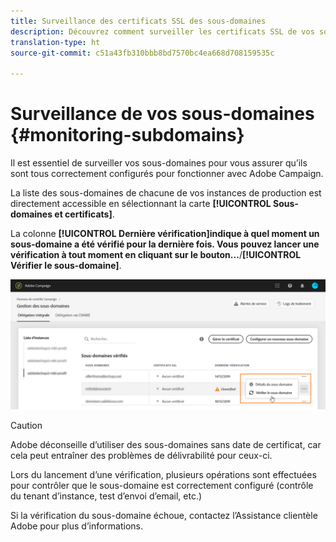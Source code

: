 ```yaml
---
title: Surveillance des certificats SSL des sous-domaines
description: Découvrez comment surveiller les certificats SSL de vos sous-domaines
translation-type: ht
source-git-commit: c51a43fb310bbb8bd7570bc4ea668d708159535c

---
```



# Surveillance de vos sous-domaines {#monitoring-subdomains}

Il est essentiel de surveiller vos sous-domaines pour vous assurer qu’ils sont tous correctement configurés pour fonctionner avec Adobe Campaign.

La liste des sous-domaines de chacune de vos instances de production est directement accessible en sélectionnant la carte **[!UICONTROL Sous-domaines et certificats]**.

La colonne **[!UICONTROL Dernière vérification]**indique à quel moment un sous-domaine a été vérifié pour la dernière fois. Vous pouvez lancer une vérification à tout moment en cliquant sur le bouton**...**/**[!UICONTROL  Vérifier le sous-domaine]**.

![](assets/subdomain_verification.png)

>[!CAUTION]
>
>Adobe déconseille d’utiliser des sous-domaines sans date de certificat, car cela peut entraîner des problèmes de délivrabilité pour ceux-ci.

Lors du lancement d’une vérification, plusieurs opérations sont effectuées pour contrôler que le sous-domaine est correctement configuré (contrôle du tenant d’instance, test d’envoi d’email, etc.)

Si la vérification du sous-domaine échoue, contactez l’Assistance clientèle Adobe pour plus d’informations.
